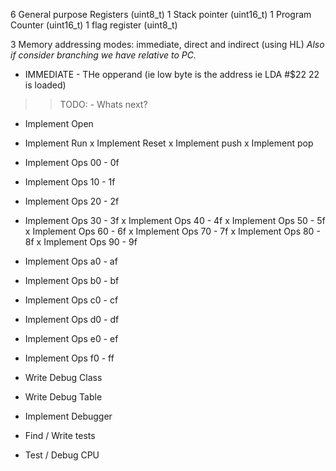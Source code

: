 

6 General purpose Registers (uint8_t)
1 Stack pointer (uint16_t)
1 Program Counter (uint16_t)
1 flag register (uint8_t)

3 Memory addressing modes:
immediate, direct and indirect (using HL)
*Also if consider branching we have relative to PC.*

- IMMEDIATE - THe opperand (ie low byte is the address ie LDA #$22 22 is loaded)

>> TODO: - Whats next?

* Implement Open
* Implement Run
x Implement Reset
x Implement push
x Implement pop
* Implement Ops 00 - 0f
* Implement Ops 10 - 1f
* Implement Ops 20 - 2f
* Implement Ops 30 - 3f
x Implement Ops 40 - 4f
x Implement Ops 50 - 5f
x Implement Ops 60 - 6f
x Implement Ops 70 - 7f
x Implement Ops 80 - 8f
x Implement Ops 90 - 9f
* Implement Ops a0 - af
* Implement Ops b0 - bf
* Implement Ops c0 - cf
* Implement Ops d0 - df
* Implement Ops e0 - ef
* Implement Ops f0 - ff
* Write Debug Class
* Write Debug Table
* Implement Debugger

* Find / Write tests
* Test / Debug CPU
